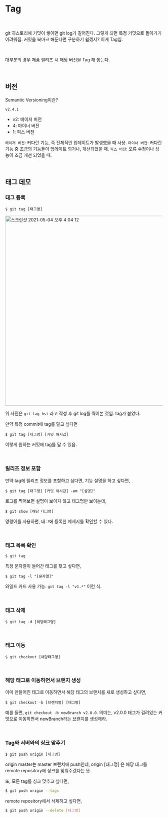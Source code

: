 # Tag

<br/>

git 히스토리에 커밋이 쌓이면 git log가 길어진다. 그렇게 되면 특정 커밋으로 돌아가기 어려워짐. 커밋을 북마크 해둔다면 구분하기 쉽겠지? 이게 Tag임.

<br/>

대부분의 경우 제품 릴리즈 시 해당 버전을 Tag 해 놓는다.

<br/>

## 버전

Semantic Versioning이란?

```
v2.4.1
```

- v2: 메이저 버전
- 4: 마이너 버전
- 1: 픽스 버전

`메이저 버전`: 커다란 기능, 즉 전체적인 업데이트가 발생했을 때 사용. `마이너 버전`: 커다란 기능 중 조금의 기능들이 업데이트 되거나, 개선되었을 때. `픽스 버전`: 오류 수정이나 성능이 조금 개선 되었을 때.

<br/>

## 태그 데모

### 태그 등록

```shell
$ git tag [태그명]
```

<img width="605" alt="스크린샷 2021-05-04 오후 4 04 12" src="https://user-images.githubusercontent.com/59427983/116970137-6286da00-acf2-11eb-93c0-f06366e6a0e7.png">

위 사진은 `git tag hst` 라고 작성 후 git log를 찍어본 것임. tag가 붙었다.

만약 특정 commit에 tag를 달고 싶다면

```shell
$ git tag [태그명] [커밋 해시값]
```

이렇게 원하는 커밋에 tag를 달 수 있음.

<br/>

### 릴리즈 정보 포함

만약 tag에 릴리즈 정보를 포함하고 싶다면, 기능 설명을 하고 싶다면,

```shell
$ git tag [태그명] [커밋 해시값] -am "[설명]"
```

로그를 찍어보면 설명이 보이지 않고 태그명만 보이는데,

```shell
$ git show [해당 태그명]
```

명령어를 사용하면, 태그에 등록한 메세지를 확인할 수 있다.

<br/>

### 태그 목록 확인

```shell
$ git tag
```

특정 문자열이 들어간 태그를 찾고 싶다면,

```shell
$ git tag -l "[문자열]"
```

와일드 카드 사용 가능. `git tag -l "v1.*"` 이런 식.

<br/>

### 태그 삭제

```shell
$ git tag -d [해당태그명]
```

<br/>

### 태그 이동

```shell
$ git checkout [해당태그명]
```

<br/>

### 해당 태그로 이동하면서 브랜치 생성

이미 만들어진 태그로 이동하면서 해당 태그의 브랜치를 새로 생성하고 싶다면,

```shell
$ git checkout -b [브랜치명] [태그명]
```

예를 들면, `git checkout -b newBranch v2.0.0`. 의미는, v2.0.0 태그가 걸려있는 커밋으로 이동하면서 newBranch라는 브랜치를 생성해라.

<br/>

### Tag와 서버와의 싱크 맞추기

```shell
$ git push origin [태그명]
```

origin master는 master 브랜치에 push인데, origin [태그명] 은 해당 태그를 remote repository에 싱크를 맞춰주겠다는 뜻.

또, 모든 tag를 싱크 맞추고 싶다면,

```sh
$ git push origin --tags
```

remote repository에서 삭제하고 싶다면,

```sh
$ git push origin --delete [태그명]
```

